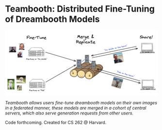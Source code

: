 # Teambooth: Distributed Fine-Tuning of Dreambooth Models

![](fig1.png)

*Teambooth allows users fine-tune dreambooth models on their own images in a federated manner, these models are merged in a cohort of central servers, which also serve generation requests from other users.*

Code forthcoming. Created for CS 262 @ Harvard.
